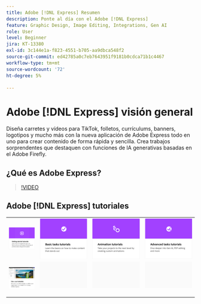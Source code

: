 ```yaml
---
title: Adobe [!DNL Express] Resumen
description: Ponte al día con el Adobe [!DNL Express]
feature: Graphic Design, Image Editing, Integrations, Gen AI
role: User
level: Beginner
jira: KT-13380
exl-id: 3c144e1a-f823-4551-b705-aa9dbca548f2
source-git-commit: ed42785a0c7eb7643951f9181b0cdca71b1c4467
workflow-type: tm+mt
source-wordcount: '72'
ht-degree: 5%

---
```


# Adobe [!DNL Express] visión general

Diseña carretes y vídeos para TikTok, folletos, currículums, banners, logotipos y mucho más con la nueva aplicación de Adobe Express todo en uno para crear contenido de forma rápida y sencilla. Crea trabajos sorprendentes que destaquen con funciones de IA generativas basadas en el Adobe Firefly.

## ¿Qué es Adobe Express?

>[!VIDEO](https://video.tv.adobe.com/v/3420225?quality=12&learn=on&hidetitle=true)

## Adobe [!DNL Express] tutoriales

<table style="table-layout:fixed">
<tr>
   <td>
      <a href="https://experienceleague.adobe.com/docs/creative-cloud-enterprise-learn/cce-learning-hub/expressoverview/expresshowto/overview-express-how-to.html?#getting-started">
         <img alt="Tutoriales de introducción" src="assets/get-started.png" />
      </a>
   </td>
   <td>
      <a href="https://experienceleague.adobe.com/docs/creative-cloud-enterprise-learn/cce-learning-hub/expressoverview/expresshowto/overview-express-how-to.html#basic-tasks">
         <img alt="Tutoriales de tareas básicas" src="assets/basic-tasks.png" />
      </a>
   </td>
   <td>
      <a href="https://experienceleague.adobe.com/docs/creative-cloud-enterprise-learn/cce-learning-hub/expressoverview/expresshowto/overview-express-how-to.html#animation">
         <img alt="Tutoriales de animación" src="assets/animation.png" />
      </a>
  </td>
   <td>
      <a href="https://experienceleague.adobe.com/docs/creative-cloud-enterprise-learn/cce-learning-hub/expressoverview/expresshowto/overview-express-how-to.html#advanced-tasks">
         <img alt="Tutoriales de animación" src="assets/advanced-tasks.png" />
      </a>
  </td>
</tr>
<tr>
  <td>
      <a href="overview-express-use-case-tutorials.md">
         <img alt="Tutoriales de casos de uso de Adobes Express" src="assets/use-case-tutorials.png" />
      </a>
   </td>
   <td>
    <img alt="Separador" src="../assets/Gray_thumbnail.png" />
    <div>
    <br>
  </td>
  <td>
    <img alt="Separador" src="../assets/Gray_thumbnail.png" />
    <div>
    <br>
  </td>
  <td>
    <img alt="Separador" src="../assets/Gray_thumbnail.png" />
    <div>
    <br>
  </td>
</tr>
</table>